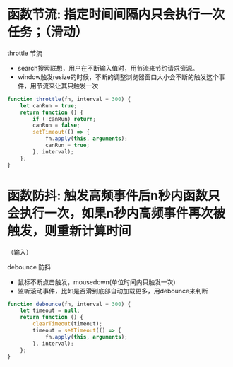 # 函数节流: 指定时间间隔内只会执行一次任务；（滑动）
throttle
节流
- search搜索联想，用户在不断输入值时，用节流来节约请求资源。
- window触发resize的时候，不断的调整浏览器窗口大小会不断的触发这个事件，用节流来让其只触发一次

``` js
function throttle(fn, interval = 300) {
    let canRun = true;
    return function () {
        if (!canRun) return;
        canRun = false;
        setTimeout(() => {
            fn.apply(this, arguments);
            canRun = true;
        }, interval);
    };
}
```

# 函数防抖: 触发高频事件后n秒内函数只会执行一次，如果n秒内高频事件再次被触发，则重新计算时间
（输入）

debounce
防抖
- 鼠标不断点击触发，mousedown(单位时间内只触发一次)
- 监听滚动事件，比如是否滑到底部自动加载更多，用debounce来判断

``` js
function debounce(fn, interval = 300) {
    let timeout = null;
    return function () {
        clearTimeout(timeout);
        timeout = setTimeout(() => {
            fn.apply(this, arguments);
        }, interval);
    };
}
```
